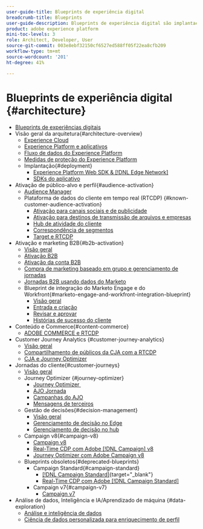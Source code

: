 ```yaml
---
user-guide-title: Blueprints de experiência digital
breadcrumb-title: Blueprints
user-guide-description: Blueprints de experiência digital são implantações replicáveis para resolver problemas empresariais consagrados e contêm diagramas de arquitetura, considerações técnicas e links para documentações relevantes.
product: adobe experience platform
mini-toc-levels: 3
role: Architect, Developer, User
source-git-commit: 003e8ebf32150cf6527ed588ff05f22ea8cfb209
workflow-type: tm+mt
source-wordcount: '201'
ht-degree: 41%

---
```



# Blueprints de experiência digital {#architecture}

+ [Blueprints de experiências digitais](/help/blueprints/overview.md)
+ Visão geral da arquitetura{#architecture-overview}
   + [Experience Cloud](/help/blueprints/experience-platform/experience-cloud.md)
   + [Experience Platform e aplicativos](/help/blueprints/experience-platform/platform-applications.md)
   + [Fluxo de dados do Experience Platform](/help/blueprints/experience-platform/platform-data-flow.md)
   + [Medidas de proteção do Experience Platform](/help/blueprints/experience-platform/guardrails.md)
   + Implantação{#deployment}
      + [Experience Platform Web SDK &amp; [!DNL Edge Network]](/help/blueprints/experience-platform/deployment/websdk.md)
      + [SDKs do aplicativo](/help/blueprints/experience-platform/deployment/appsdk.md)
+ Ativação de público-alvo e perfil{#audience-activation}
   + [Audience Manager](/help/blueprints/audience-activation/audience-manager.md)
   + Plataforma de dados do cliente em tempo real (RTCDP) {#known-customer-audience-activation}
      + [Ativação para canais sociais e de publicidade](/help/blueprints/audience-activation/advertising-activation.md)
      + [Ativação para destinos de transmissão de arquivos e empresas](/help/blueprints/audience-activation/enterprise-destinations.md)
      + [Hub de atividade do cliente](/help/blueprints/audience-activation/customer-activity.md)
      + [Correspondência de segmentos](/help/blueprints/audience-activation/segment-match.md)
      + [Target e RTCDP](/help/blueprints/audience-activation/rtcdp-target.md)
+ Ativação e marketing B2B{#b2b-activation}
   + [Visão geral](/help/blueprints/b2b/overview.md)
   + [Ativação B2B](/help/blueprints/b2b/b2bactivation.md)
   + [Ativação da conta B2B](/help/blueprints/b2b/b2b-account-activation.md)
   + [Compra de marketing baseado em grupo e gerenciamento de jornadas](/help/blueprints/b2b/b2b-buying-group-journeys.md)
   + [Jornadas B2B usando dados do Marketo](/help/blueprints/b2b/b2b-journeys-with-marketo.md)
   + Blueprint de integração do Marketo Engage e do Workfront{#marketo-engage-and-workfront-integration-blueprint}
      + [Visão geral](/help/blueprints/b2b/marketo-engage-and-workfront-integration-blueprint/overview.md)
      + [Entrada e criação](/help/blueprints/b2b/marketo-engage-and-workfront-integration-blueprint/intake-and-create.md)
      + [Revisar e aprovar](/help/blueprints/b2b/marketo-engage-and-workfront-integration-blueprint/review-and-approve-blueprint.md)
      + [Histórias de sucesso do cliente](/help/blueprints/b2b/marketo-engage-and-workfront-integration-blueprint/customer-success-stories.md)
+ Conteúdo e Commerce{#content-commerce}
   + [ADOBE COMMERCE e RTCDP](/help/blueprints/content-commerce/commerce/commerce-rtcdp.md)
+ Customer Journey Analytics   {#customer-journey-analytics}
   + [Visão geral](/help/blueprints/customer-journey-analytics/overview.md)
   + [Compartilhamento de públicos da CJA com a RTCDP](/help/blueprints/customer-journey-analytics/cja-rtcdp.md)
   + [CJA e Journey Optimizer](/help/blueprints/customer-journey-analytics/cja-ajo.md)
+ Jornadas do cliente{#customer-journeys}
   + [Visão geral](/help/blueprints/customer-journeys/overview.md)
   + Journey Optimizer  {#journey-optimizer}
      + [Journey Optimizer  &#x200B;](/help/blueprints/customer-journeys/journey-optimizer/journey-optimizer-overview.md)
      + [AJO Jornada](/help/blueprints/customer-journeys/journey-optimizer/journey-optimizer-journeys.md)
      + [Campanhas do AJO](/help/blueprints/customer-journeys/journey-optimizer/journey-optimizer-campaigns.md)
      + [Mensagens de terceiros](/help/blueprints/customer-journeys/journey-optimizer/3rd-party-messaging.md)
   + Gestão de decisões{#decision-management}
      + [Visão geral](/help/blueprints/customer-journeys/decision-management/decision-management-overview.md)
      + [Gerenciamento de decisão no Edge](/help/blueprints/customer-journeys/decision-management/decision-management-edge.md)
      + [Gerenciamento de decisão no hub](/help/blueprints/customer-journeys/decision-management/decision-management-hub.md)
   + Campaign v8{#campaign-v8}
      + [Campaign v8](/help/blueprints/customer-journeys/campaign-v8/campaign-v8-overview.md)
      + [Real-Time CDP com Adobe [!DNL Campaign] v8](/help/blueprints/customer-journeys/campaign-v8/rtcdp-and-campaign-v8.md)
      + [Journey Optimizer com Adobe Campaign v8](/help/blueprints/customer-journeys/campaign-v8/ajo-and-campaign-v8.md)
   + Blueprints obsoletos{#deprecated-blueprints}
      + Campaign Standard{#campaign-standard}
         + [[!DNL Campaign Standard]](https://experienceleague.adobe.com/pt-br/docs/campaign-standard){target="_blank"}
         + [Real-Time CDP com Adobe [!DNL Campaign Standard]](https://experienceleague.adobe.com/pt-br/docs/campaign-standard/using/integrating-with-adobe-cloud/adobe-experience-platform/get-started-sources-destinations)
      + Campaign v7{#campaign-v7}
         + [Campaign v7](/help/blueprints/customer-journeys/campaign-v7/campaign-v7-overview.md)
+ Análise de dados, Inteligência e IA/Aprendizado de máquina {#data-exploration}
   + [Análise e inteligência de dados](/help/blueprints/data-insights/analysis.md)
   + [Ciência de dados personalizada para enriquecimento de perfil](/help/blueprints/data-insights/data-science.md)
